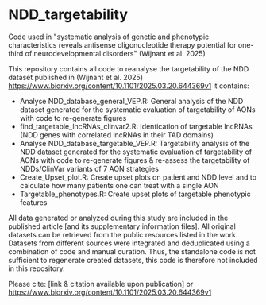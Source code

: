 # NDD_targetability
Code used in "systematic analysis of genetic and phenotypic characteristics reveals antisense oligonucleotide therapy potential for one-third of neurodevelopmental disorders" (Wijnant et al. 2025)

This repository contains all code to reanalyse the targetability of the NDD dataset published in (Wijnant et al. 2025) https://www.biorxiv.org/content/10.1101/2025.03.20.644369v1
it contains:
- Analyse NDD_database_general_VEP.R: General analysis of the NDD dataset generated for the systematic evaluation of targetability of AONs with code to re-generate figures
- find_targetable_lncRNAs_clinvar2.R: Identication of targetable lncRNAs (NDD genes with correlated lncRNAs in their TAD domains)
- Analyse NDD_database_targetable_VEP.R: Targetability analysis of the NDD dataset generated for the systematic evaluation of targetability of AONs with code to re-generate figures & re-assess the targetability of NDDs/ClinVar variants of 7 AON strategies
- Create_Upset_plot.R: Create upset plots on patient and NDD level and to calculate how many patients one can treat with a single AON
- Targetable_phenotypes.R: Create upset plots of targetable phenotypic features

All data generated or analyzed during this study are included in the published article [and its supplementary information files]. All original datasets can be retrieved from the public resources listed in the work. Datasets from different sources were integrated and deduplicated using a combination of code and manual curation. Thus, the standalone code is not sufficient to regenerate created datasets, this code is therefore not included in this repository.

Please cite: [link & citation available upon publication] or https://www.biorxiv.org/content/10.1101/2025.03.20.644369v1
